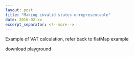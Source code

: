 ```yaml
---
layout: post
title: "Making invalid states unrepresentable"
date: 2016-02-xx
excerpt_separator: <!--more-->
---
```

Example of VAT calculation, refer back to flatMap example

download playground
